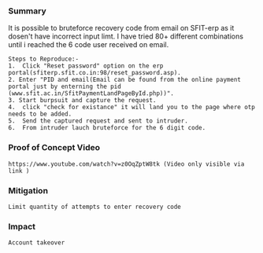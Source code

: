 ### Summary 
It is possible to bruteforce recovery code from email on SFIT-erp as it dosen't have incorrect input limt. I have tried 80+ different combinations until i reached the 6 code user received on email. 
````
Steps to Reproduce:- 
1.  Click "Reset password" option on the erp portal(sfiterp.sfit.co.in:98/reset_password.asp).
2. Enter "PID and email(Email can be found from the online payment portal just by enterning the pid (www.sfit.ac.in/SfitPaymentLandPageById.php))".
3. Start burpsuit and capture the request.
4.  click "check for existance" it will land you to the page where otp needs to be added.
5.  Send the captured request and sent to intruder.
6.  From intruder lauch bruteforce for the 6 digit code.
````
### Proof of Concept Video
````
https://www.youtube.com/watch?v=z0OqZptW8tk (Video only visible via link )
````

### Mitigation 
````
Limit quantity of attempts to enter recovery code 
````
### Impact 
````
Account takeover
````
